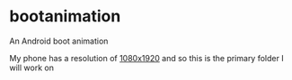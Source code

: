 # bootanimation
An Android boot animation

My phone has a resolution of [1080x1920](https://github.com/GOGO98901/bootanimation/tree/master/1080x1920) and so this is the primary folder I will work on
